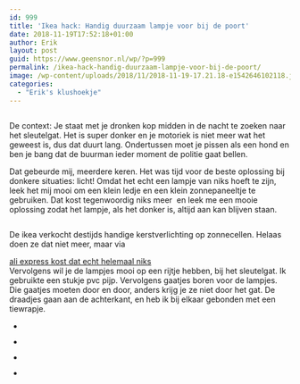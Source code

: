 ```yaml
---
id: 999
title: 'Ikea hack: Handig duurzaam lampje voor bij de poort'
date: 2018-11-19T17:52:18+01:00
author: Erik
layout: post
guid: https://www.geensnor.nl/wp/?p=999
permalink: /ikea-hack-handig-duurzaam-lampje-voor-bij-de-poort/
image: /wp-content/uploads/2018/11/2018-11-19-17.21.18-e1542646102118.jpg
categories:
  - "Erik's klushoekje"
---
```

<div class="wp-block-image">
  <figure class="alignleft"><img src="https://www.geensnor.nl/wp/wp-content/uploads/2018/11/2018-11-19-17.21.45-e1542646448423-150x150.jpg" alt="" class="wp-image-1003" srcset="https://www.geensnor.nl/wp/wp-content/uploads/2018/11/2018-11-19-17.21.45-e1542646448423-150x150.jpg 150w, https://www.geensnor.nl/wp/wp-content/uploads/2018/11/2018-11-19-17.21.45-e1542646448423-450x450.jpg 450w" sizes="(max-width: 150px) 100vw, 150px" /></figure>
</div>

<p class="has-background has-light-gray-background-color">
  De context: Je staat met je dronken kop midden in de nacht te zoeken naar het sleutelgat. Het is super donker en je motoriek is niet meer wat het geweest is, dus dat duurt lang. Ondertussen moet je pissen als een hond en ben je bang dat de buurman ieder moment de politie gaat bellen.
</p> Dat gebeurde mij, meerdere keren. Het was tijd voor de beste oplossing bij donkere situaties: licht! Omdat het echt een lampje van niks hoeft te zijn, leek het mij mooi om een klein ledje en een klein zonnepaneeltje te gebruiken. Dat kost tegenwoordig niks meer&nbsp; en leek me een mooie oplossing zodat het lampje, als het donker is, altijd aan kan blijven staan.

  
  
  


<div class="wp-block-image">
  <figure class="alignright"><img src="https://cdn1.eminza.com/images/product/150/049/7/049743/guirlande-lumineuse-solaire-16-m-blanc-chaud-175-led_49743_1.jpg" alt="" /></figure>
</div> De ikea verkocht destijds handige kerstverlichting op zonnecellen. Helaas doen ze dat niet meer, maar via 

[ali express kost dat echt helemaal niks](https://www.aliexpress.com/popular/solar-powered-outdoor-christmas-lights.html)  
Vervolgens wil je de lampjes mooi op een rijtje hebben, bij het sleutelgat. Ik gebruikte een stukje pvc pijp. Vervolgens gaatjes boren voor de lampjes. Die gaatjes moeten door en door, anders krijg je ze niet door het gat. De draadjes gaan aan de achterkant, en heb ik bij elkaar gebonden met een tiewrapje.  
  


<ul class="wp-block-gallery columns-3 is-cropped">
  <li class="blocks-gallery-item">
    <figure><img src="https://www.geensnor.nl/wp/wp-content/uploads/2018/11/2018-11-19-17.21.59-e1542646459297.jpg" alt="" data-id="1004" data-link="https://www.geensnor.nl/wp/ikea-hack-handig-duurzaam-lampje-voor-bij-de-poort/2018-11-19-17-21-59/" class="wp-image-1004" srcset="https://www.geensnor.nl/wp/wp-content/uploads/2018/11/2018-11-19-17.21.59-e1542646459297.jpg 450w, https://www.geensnor.nl/wp/wp-content/uploads/2018/11/2018-11-19-17.21.59-e1542646459297-225x300.jpg 225w" sizes="(max-width: 450px) 100vw, 450px" /></figure>
  </li>
  <li class="blocks-gallery-item">
    <figure><img src="https://www.geensnor.nl/wp/wp-content/uploads/2018/11/2018-11-19-17.21.45-e1542646448423.jpg" alt="" data-id="1003" data-link="https://www.geensnor.nl/wp/ikea-hack-handig-duurzaam-lampje-voor-bij-de-poort/2018-11-19-17-21-45/" class="wp-image-1003" srcset="https://www.geensnor.nl/wp/wp-content/uploads/2018/11/2018-11-19-17.21.45-e1542646448423.jpg 450w, https://www.geensnor.nl/wp/wp-content/uploads/2018/11/2018-11-19-17.21.45-e1542646448423-225x300.jpg 225w" sizes="(max-width: 450px) 100vw, 450px" /></figure>
  </li>
  <li class="blocks-gallery-item">
    <figure><img src="https://www.geensnor.nl/wp/wp-content/uploads/2018/11/2018-11-19-17.21.33-e1542646438684.jpg" alt="" data-id="1002" data-link="https://www.geensnor.nl/wp/ikea-hack-handig-duurzaam-lampje-voor-bij-de-poort/2018-11-19-17-21-33/" class="wp-image-1002" srcset="https://www.geensnor.nl/wp/wp-content/uploads/2018/11/2018-11-19-17.21.33-e1542646438684.jpg 450w, https://www.geensnor.nl/wp/wp-content/uploads/2018/11/2018-11-19-17.21.33-e1542646438684-225x300.jpg 225w" sizes="(max-width: 450px) 100vw, 450px" /></figure>
  </li>
  <li class="blocks-gallery-item">
    <figure><img src="https://www.geensnor.nl/wp/wp-content/uploads/2018/11/2018-11-19-17.21.18-1-e1542646424506.jpg" alt="" data-id="1001" data-link="https://www.geensnor.nl/wp/ikea-hack-handig-duurzaam-lampje-voor-bij-de-poort/2018-11-19-17-21-18-2/" class="wp-image-1001" srcset="https://www.geensnor.nl/wp/wp-content/uploads/2018/11/2018-11-19-17.21.18-1-e1542646424506.jpg 450w, https://www.geensnor.nl/wp/wp-content/uploads/2018/11/2018-11-19-17.21.18-1-e1542646424506-225x300.jpg 225w" sizes="(max-width: 450px) 100vw, 450px" /></figure>
  </li>
</ul>